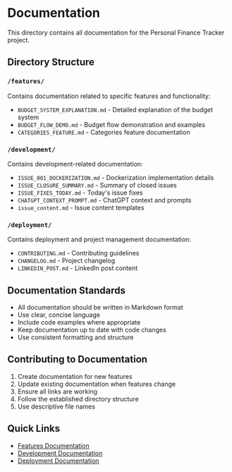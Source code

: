 # Documentation

This directory contains all documentation for the Personal Finance Tracker project.

## Directory Structure

### `/features/`
Contains documentation related to specific features and functionality:
- `BUDGET_SYSTEM_EXPLANATION.md` - Detailed explanation of the budget system
- `BUDGET_FLOW_DEMO.md` - Budget flow demonstration and examples
- `CATEGORIES_FEATURE.md` - Categories feature documentation

### `/development/`
Contains development-related documentation:
- `ISSUE_001_DOCKERIZATION.md` - Dockerization implementation details
- `ISSUE_CLOSURE_SUMMARY.md` - Summary of closed issues
- `ISSUE_FIXES_TODAY.md` - Today's issue fixes
- `CHATGPT_CONTEXT_PROMPT.md` - ChatGPT context and prompts
- `issue_content.md` - Issue content templates

### `/deployment/`
Contains deployment and project management documentation:
- `CONTRIBUTING.md` - Contributing guidelines
- `CHANGELOG.md` - Project changelog
- `LINKEDIN_POST.md` - LinkedIn post content

## Documentation Standards

- All documentation should be written in Markdown format
- Use clear, concise language
- Include code examples where appropriate
- Keep documentation up to date with code changes
- Use consistent formatting and structure

## Contributing to Documentation

1. Create documentation for new features
2. Update existing documentation when features change
3. Ensure all links are working
4. Follow the established directory structure
5. Use descriptive file names

## Quick Links

- [Features Documentation](./features/)
- [Development Documentation](./development/)
- [Deployment Documentation](./deployment/) 